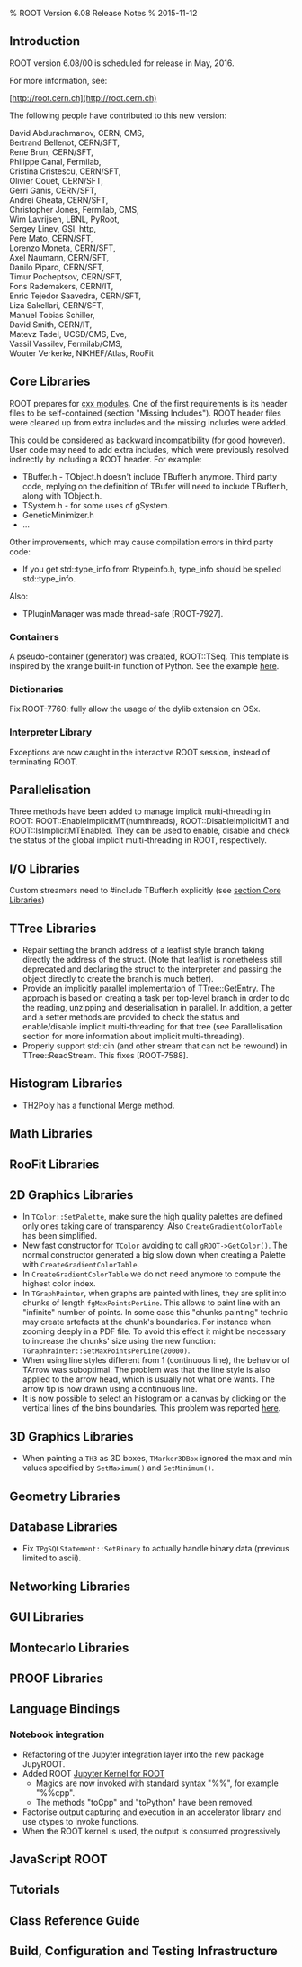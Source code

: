 % ROOT Version 6.08 Release Notes
% 2015-11-12
<a name="TopOfPage"></a>

## Introduction

ROOT version 6.08/00 is scheduled for release in May, 2016.

For more information, see:

[http://root.cern.ch](http://root.cern.ch)

The following people have contributed to this new version:

 David Abdurachmanov, CERN, CMS,\
 Bertrand Bellenot, CERN/SFT,\
 Rene Brun, CERN/SFT,\
 Philippe Canal, Fermilab,\
 Cristina Cristescu, CERN/SFT,\
 Olivier Couet, CERN/SFT,\
 Gerri Ganis, CERN/SFT,\
 Andrei Gheata, CERN/SFT,\
 Christopher Jones, Fermilab, CMS,\
 Wim Lavrijsen, LBNL, PyRoot,\
 Sergey Linev, GSI, http,\
 Pere Mato, CERN/SFT,\
 Lorenzo Moneta, CERN/SFT,\
 Axel Naumann, CERN/SFT,\
 Danilo Piparo, CERN/SFT,\
 Timur Pocheptsov, CERN/SFT,\
 Fons Rademakers, CERN/IT,\
 Enric Tejedor Saavedra, CERN/SFT,\
 Liza Sakellari, CERN/SFT,\
 Manuel Tobias Schiller,\
 David Smith, CERN/IT,\
 Matevz Tadel, UCSD/CMS, Eve,\
 Vassil Vassilev, Fermilab/CMS,\
 Wouter Verkerke, NIKHEF/Atlas, RooFit

<a name="core-libs"></a>

## Core Libraries

ROOT prepares for [cxx modules](http://clang.llvm.org/docs/Modules.html). One of
the first requirements is its header files to be self-contained (section "Missing
Includes"). ROOT header files were cleaned up from extra includes and the missing
includes were added.

This could be considered as backward incompatibility (for good however). User
code may need to add extra includes, which were previously resolved indirectly
by including a ROOT header. For example:

  * TBuffer.h - TObject.h doesn't include TBuffer.h anymore. Third party code,
    replying on the definition of TBufer will need to include TBuffer.h, along
    with TObject.h.
  * TSystem.h - for some uses of gSystem.
  * GeneticMinimizer.h
  * ...

Other improvements, which may cause compilation errors in third party code:
  * If you get std::type_info from Rtypeinfo.h, type_info should be spelled
    std::type_info.

Also:
  * TPluginManager was made thread-safe [ROOT-7927].

### Containers
A pseudo-container (generator) was created, ROOT::TSeq<T>. This template is
inspired by the xrange built-in function of Python. See the example
[here](https://root.cern.ch/doc/master/cnt001__basictseq_8C.html).

### Dictionaries

Fix ROOT-7760: fully allow the usage of the dylib extension on OSx.

### Interpreter Library

Exceptions are now caught in the interactive ROOT session, instead of terminating ROOT.

## Parallelisation
Three methods have been added to manage implicit multi-threading in ROOT: ROOT::EnableImplicitMT(numthreads), ROOT::DisableImplicitMT and ROOT::IsImplicitMTEnabled. They can be used to enable, disable and check the status of the global implicit multi-threading in ROOT, respectively.

## I/O Libraries
Custom streamers need to #include TBuffer.h explicitly (see
[section Core Libraries](#core-libs))


## TTree Libraries

* Repair setting the branch address of a leaflist style branch taking directly the address of the struct.  (Note that leaflist is nonetheless still deprecated and declaring the struct to the interpreter and passing the object directly to create the branch is much better).
* Provide an implicitly parallel implementation of TTree::GetEntry. The approach is based on creating a task per top-level branch in order to do the reading, unzipping and deserialisation in parallel. In addition, a getter and a setter methods are provided to check the status and enable/disable implicit multi-threading for that tree (see Parallelisation section for more information about implicit multi-threading).
* Properly support std::cin (and other stream that can not be rewound) in TTree::ReadStream. This fixes [ROOT-7588].

## Histogram Libraries

* TH2Poly has a functional Merge method.

## Math Libraries


## RooFit Libraries


## 2D Graphics Libraries

* In `TColor::SetPalette`, make sure the high quality palettes are defined
  only ones taking care of transparency. Also `CreateGradientColorTable` has been
  simplified.
* New fast constructor for `TColor` avoiding to call `gROOT->GetColor()`. The
  normal constructor generated a big slow down when creating a Palette with
  `CreateGradientColorTable`.
* In `CreateGradientColorTable` we do not need anymore to compute the highest
  color index.
* In `TGraphPainter`, when graphs are painted with lines, they are split into
  chunks of length `fgMaxPointsPerLine`. This allows to paint line with an "infinite"
  number of points. In some case this "chunks painting" technic may create artefacts
  at the chunk's boundaries. For instance when zooming deeply in a PDF file. To avoid
  this effect it might be necessary to increase the chunks' size using the new function:
  `TGraphPainter::SetMaxPointsPerLine(20000)`.
* When using line styles different from 1 (continuous line), the behavior of TArrow
  was suboptimal. The problem was that the line style is also applied to the arrow
  head, which is usually not what one wants.
  The arrow tip is now drawn using a continuous line.
* It is now possible to select an histogram on a canvas by clicking on the vertical
  lines of the bins boundaries. This problem was reported [here](https://sft.its.cern.ch/jira/browse/ROOT-6649?).

## 3D Graphics Libraries

* When painting a `TH3` as 3D boxes, `TMarker3DBox` ignored the max and min values
  specified by `SetMaximum()` and `SetMinimum()`.

## Geometry Libraries


## Database Libraries

* Fix `TPgSQLStatement::SetBinary` to actually handle binary data (previous limited to ascii).

## Networking Libraries


## GUI Libraries


## Montecarlo Libraries


## PROOF Libraries


## Language Bindings

### Notebook integration

  * Refactoring of the Jupyter integration layer into the new package JupyROOT.
  * Added ROOT [Jupyter Kernel for ROOT](https://root.cern.ch/root-has-its-jupyter-kernel)
    * Magics are now invoked with standard syntax "%%", for example "%%cpp".
    * The methods "toCpp" and "toPython" have been removed.
  * Factorise output capturing and execution in an accelerator library and use ctypes to invoke functions.
  * When the ROOT kernel is used, the output is consumed progressively

## JavaScript ROOT


## Tutorials


## Class Reference Guide

## Build, Configuration and Testing Infrastructure


